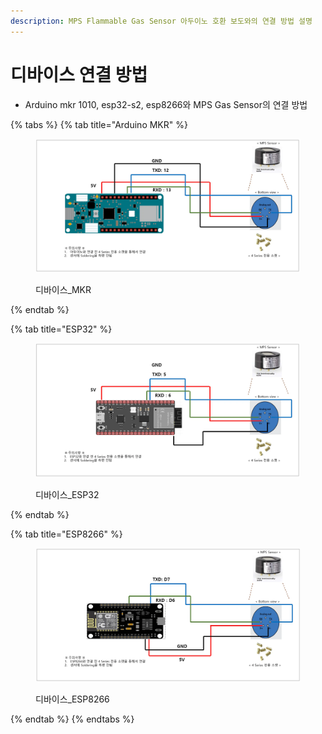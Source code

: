 ```yaml
---
description: MPS Flammable Gas Sensor 아두이노 호환 보도와의 연결 방법 설명
---
```


# 디바이스 연결 방법

* Arduino mkr 1010, esp32-s2, esp8266와 MPS Gas Sensor의 연결 방법

{% tabs %}
{% tab title="Arduino MKR" %}
<figure><img src="../../.gitbook/assets/MKR.webp" alt="디바이스_MKR" width="563"><figcaption><p>디바이스_MKR</p></figcaption></figure>
{% endtab %}

{% tab title="ESP32" %}
<figure><img src="../../.gitbook/assets/ESP32.webp" alt="디바이스_ESP32" width="563"><figcaption><p>디바이스_ESP32</p></figcaption></figure>
{% endtab %}

{% tab title="ESP8266" %}
<figure><img src="../../.gitbook/assets/ESP8266.webp" alt="디바이스_ESP8266" width="563"><figcaption><p>디바이스_ESP8266</p></figcaption></figure>
{% endtab %}
{% endtabs %}
